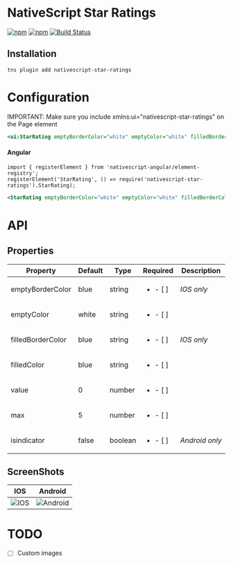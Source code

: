 # NativeScript Star Ratings

[![npm](https://img.shields.io/npm/v/nativescript-star-ratings.svg)](https://www.npmjs.com/package/nativescript-star-ratings)
[![npm](https://img.shields.io/npm/dt/nativescript-star-ratings.svg?label=npm%20downloads)](https://www.npmjs.com/package/nativescript-star-ratings)
[![Build Status](https://travis-ci.org//triniwiz/nativescript-star-ratings.svg?branch=master)](https://travis-ci.org/triniwiz/nativescript-star-ratings)

## Installation

```
tns plugin add nativescript-star-ratings
```

# Configuration

IMPORTANT: Make sure you include xmlns:ui="nativescript-star-ratings" on the
Page element

```xml
<ui:StarRating emptyBorderColor="white" emptyColor="white" filledBorderColor="black" filledColor="red" value="2" max="5"/>
```

#### Angular

```
import { registerElement } from 'nativescript-angular/element-registry';
registerElement('StarRating', () => require('nativescript-star-ratings').StarRating);
```

```xml
<StarRating emptyBorderColor="white" emptyColor="white" filledBorderColor="black" filledColor="red" value="{{value}}" max="{{max}}" isindicator="false"></StarRating>
```


# API


## Properties

| Property | Default | Type | Required | Description  |
| --- | --- | --- | ---| ---|
| emptyBorderColor | blue | string | <ul><li>- [ ] </li></ul> | *IOS only*|
| emptyColor | white | string | <ul><li>- [ ] </li></ul> |  |
| filledBorderColor | blue | string | <ul><li>- [ ] </li></ul> | *IOS only*|
| filledColor | blue | string | <ul><li>- [ ] </li></ul> |  |
| value | 0 | number | <ul><li>- [ ] </li></ul> |  |
| max | 5 | number | <ul><li>- [ ] </li></ul> |  |
| isindicator | false | boolean | <ul><li>- [ ] </li></ul> | *Android only* |



## ScreenShots
| IOS | Android|
| --- | ---|
|![IOS](https://i.imgur.com/KCI4lXA.gif) | ![Android](https://i.imgur.com/nS0Ag8V.gif)|



# TODO

* [ ] Custom images
